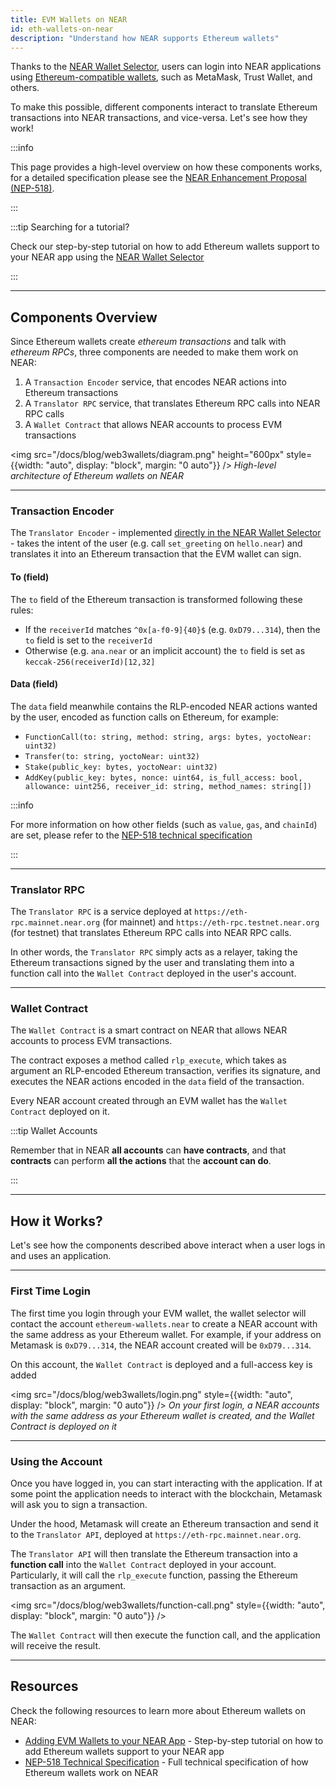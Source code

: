 ```yaml
---
title: EVM Wallets on NEAR
id: eth-wallets-on-near
description: "Understand how NEAR supports Ethereum wallets"
---
```


Thanks to the [NEAR Wallet Selector](./web-login.md#wallet-selector), users can login into NEAR applications using [Ethereum-compatible wallets](https://ethereum.org/en/wallets/), such as MetaMask, Trust Wallet, and others. 

To make this possible, different components interact to translate Ethereum transactions into NEAR transactions, and vice-versa. Let's see how they work!

:::info

This page provides a high-level overview on how these components works, for a detailed specification please see the [NEAR Enhancement Proposal (NEP-518)](https://github.com/near/NEPs/issues/518).

:::

:::tip Searching for a tutorial?

Check our step-by-step tutorial on how to add Ethereum wallets support to your NEAR app using the [NEAR Wallet Selector](../tutorials/web-login/ethereum-wallets.md)

:::

---

## Components Overview

Since Ethereum wallets create _ethereum transactions_ and talk with _ethereum RPCs_, three components are needed to make them work on NEAR:

1. A `Transaction Encoder` service, that encodes NEAR actions into Ethereum transactions 
2. A `Translator RPC` service, that translates Ethereum RPC calls into NEAR RPC calls
3. A `Wallet Contract` that allows NEAR accounts to process EVM transactions

<img src="/docs/blog/web3wallets/diagram.png" height="600px" style={{width: "auto", display: "block", margin: "0 auto"}} />
*High-level architecture of Ethereum wallets on NEAR*

<hr class="subsection" />

### Transaction Encoder

The `Translator Encoder` - implemented [directly in the NEAR Wallet Selector](https://github.com/near/wallet-selector/blob/main/packages/ethereum-wallets/src/lib/index.ts) - takes the intent of the user (e.g. call `set_greeting` on `hello.near`) and translates it into an Ethereum transaction that the EVM wallet can sign.

#### To (field)
The `to` field of the Ethereum transaction is transformed following these rules:
- If the `receiverId` matches `^0x[a-f0-9]{40}$` (e.g. `0xD79...314`), then the `to` field is set to the `receiverId`
- Otherwise (e.g. `ana.near` or an implicit account) the `to` field is set as `keccak-256(receiverId)[12,32]`

#### Data (field)
The `data` field meanwhile contains the RLP-encoded NEAR actions wanted by the user, encoded as function calls on Ethereum, for example:
- `FunctionCall(to: string, method: string, args: bytes, yoctoNear: uint32)`
- `Transfer(to: string, yoctoNear: uint32)`
- `Stake(public_key: bytes, yoctoNear: uint32)`
- `AddKey(public_key: bytes, nonce: uint64, is_full_access: bool, allowance: uint256, receiver_id: string, method_names: string[])`

:::info

For more information on how other fields (such as `value`, `gas`, and `chainId`) are set, please refer to the [NEP-518 technical specification](https://github.com/near/NEPs/issues/518)

:::

<hr class="subsection" />

### Translator RPC

The `Translator RPC` is a service deployed at `https://eth-rpc.mainnet.near.org` (for mainnet) and `https://eth-rpc.testnet.near.org` (for testnet) that translates Ethereum RPC calls into NEAR RPC calls.

In other words, the `Translator RPC` simply acts as a relayer, taking the Ethereum transactions signed by the user and translating them into a function call into the `Wallet Contract` deployed in the user's account.

<hr class="subsection" />

### Wallet Contract

The `Wallet Contract` is a smart contract on NEAR that allows NEAR accounts to process EVM transactions.

The contract exposes a method called `rlp_execute`, which takes as argument an RLP-encoded Ethereum transaction, verifies its signature, and executes the NEAR actions encoded in the `data` field of the transaction.

Every NEAR account created through an EVM wallet has the `Wallet Contract` deployed on it.

:::tip Wallet Accounts

Remember that in NEAR **all accounts** can **have contracts**, and that **contracts** can perform **all the actions** that the **account can do**.

:::

---

## How it Works?

Let's see how the components described above interact when a user logs in and uses an application.

<hr class="subsection" />

### First Time Login

The first time you login through your EVM wallet, the wallet selector will contact the account `ethereum-wallets.near` to create a NEAR account with the same address as your Ethereum wallet. For example, if your address on Metamask is `0xD79...314`, the NEAR account created will be `0xD79...314`.

On this account, the `Wallet Contract` is deployed and a full-access key is added

<img src="/docs/blog/web3wallets/login.png" style={{width: "auto", display: "block", margin: "0 auto"}} />
*On your first login, a NEAR accounts with the same address as your Ethereum wallet is created, and the Wallet Contract is deployed on it*

<hr class="subsection" />

### Using the Account

Once you have logged in, you can start interacting with the application. If at some point the application needs to interact with the blockchain, Metamask will ask you to sign a transaction.

Under the hood, Metamask will create an Ethereum transaction and send it to the `Translator API`, deployed at `https://eth-rpc.mainnet.near.org`.

The `Translator API` will then translate the Ethereum transaction into a **function call** into the `Wallet Contract` deployed in your account. Particularly, it will call the `rlp_execute` function, passing the Ethereum transaction as an argument. 

<img src="/docs/blog/web3wallets/function-call.png" style={{width: "auto", display: "block", margin: "0 auto"}} />

The `Wallet Contract` will then execute the function call, and the application will receive the result.

---

## Resources

Check the following resources to learn more about Ethereum wallets on NEAR:

- [Adding EVM Wallets to your NEAR App](../tutorials/web-login/ethereum-wallets.md) - Step-by-step tutorial on how to add Ethereum wallets support to your NEAR app
- [NEP-518 Technical Specification](https://github.com/near/NEPs/issues/518) - Full technical specification of how Ethereum wallets work on NEAR